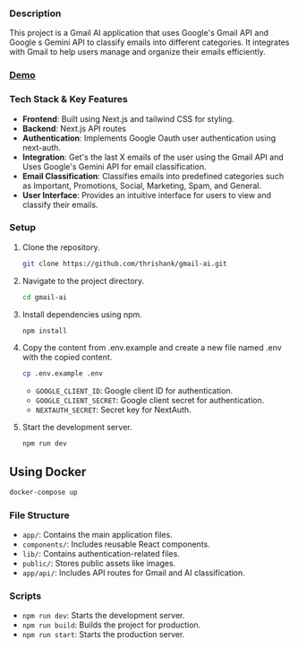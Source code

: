 ### Description

This project is a Gmail AI application that uses Google's Gmail API and Google
s Gemini API to classify emails into different categories. It integrates with Gmail to help users manage and organize their emails efficiently.

### <a href="https://drive.google.com/file/d/1z7S-_7k8UJpieRFK7wiuMAH68PBEuG7C/view?usp=sharing">Demo</a>

### Tech Stack & Key Features

- **Frontend**: Built using Next.js and tailwind CSS for styling.
- **Backend**: Next.js API routes
- **Authentication**: Implements Google Oauth user authentication using next-auth.
- **Integration**: Get's the last X emails of the user using the Gmail API and Uses Google's Gemini API for email classification.
- **Email Classification**: Classifies emails into predefined categories such as Important, Promotions, Social, Marketing, Spam, and General.
- **User Interface**: Provides an intuitive interface for users to view and classify their emails.

### Setup

1. Clone the repository.
   ```sh
   git clone https://github.com/thrishank/gmail-ai.git
   ```
2. Navigate to the project directory.
   ```sh
   cd gmail-ai
   ```
3. Install dependencies using npm.
   ```sh
   npm install
   ```
4. Copy the content from .env.example and create a new file named .env with the copied content.

   ```sh
   cp .env.example .env
   ```

   - `GOOGLE_CLIENT_ID`: Google client ID for authentication.
   - `GOOGLE_CLIENT_SECRET`: Google client secret for authentication.
   - `NEXTAUTH_SECRET`: Secret key for NextAuth.

5. Start the development server.
   ```sh
   npm run dev
   ```

## Using Docker

```sh
docker-compose up
```

### File Structure

- `app/`: Contains the main application files.
- `components/`: Includes reusable React components.
- `lib/`: Contains authentication-related files.
- `public/`: Stores public assets like images.
- `app/api/`: Includes API routes for Gmail and AI classification.

### Scripts

- `npm run dev`: Starts the development server.
- `npm run build`: Builds the project for production.
- `npm run start`: Starts the production server.

